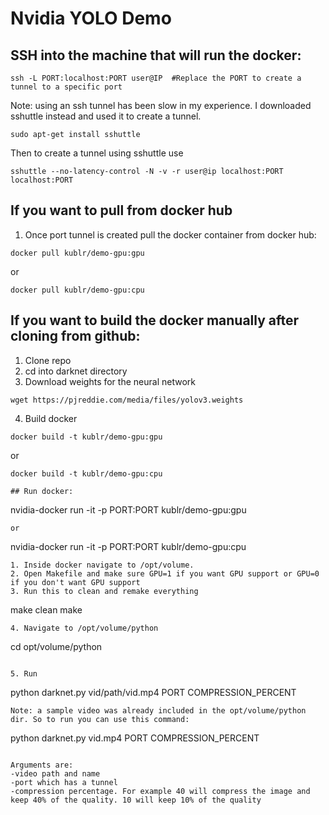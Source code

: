 # Nvidia YOLO Demo

## SSH into the machine that will run the docker: 
```
ssh -L PORT:localhost:PORT user@IP  #Replace the PORT to create a tunnel to a specific port
```
Note: using an ssh tunnel has been slow in my experience. I downloaded sshuttle instead and used it to create a tunnel.

```
sudo apt-get install sshuttle 
```
Then to create a tunnel using sshuttle use
```
sshuttle --no-latency-control -N -v -r user@ip localhost:PORT localhost:PORT
```

## If you want to pull from docker hub
1. Once port tunnel is created pull the docker container from docker hub: 
```
docker pull kublr/demo-gpu:gpu
```
or
```
docker pull kublr/demo-gpu:cpu
```

## If you want to build the docker manually after cloning from github:
1. Clone repo
2. cd into darknet directory
3. Download weights for the neural network
```
wget https://pjreddie.com/media/files/yolov3.weights
```
4. Build docker
```
docker build -t kublr/demo-gpu:gpu
```
or
```
docker build -t kublr/demo-gpu:cpu

## Run docker:
```
nvidia-docker run -it -p PORT:PORT kublr/demo-gpu:gpu
```
or 
```
nvidia-docker run -it -p PORT:PORT kublr/demo-gpu:cpu
```
1. Inside docker navigate to /opt/volume.
2. Open Makefile and make sure GPU=1 if you want GPU support or GPU=0 if you don't want GPU support
3. Run this to clean and remake everything
```
make clean
make
```
4. Navigate to /opt/volume/python
```
cd opt/volume/python
```

5. Run
```
python darknet.py vid/path/vid.mp4 PORT COMPRESSION_PERCENT
```
Note: a sample video was already included in the opt/volume/python dir. So to run you can use this command:
```
python darknet.py vid.mp4 PORT COMPRESSION_PERCENT
```

Arguments are:
-video path and name
-port which has a tunnel
-compression percentage. For example 40 will compress the image and keep 40% of the quality. 10 will keep 10% of the quality


